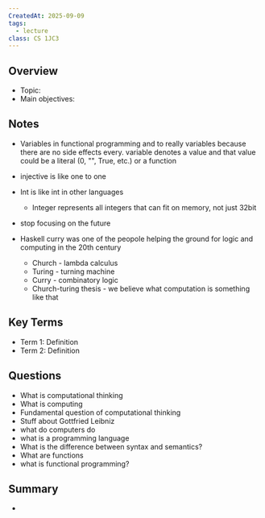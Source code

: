 ```yaml
---
CreatedAt: 2025-09-09
tags:
  - lecture
class: CS 1JC3
---
```

## Overview
- Topic:
- Main objectives:

## Notes
- Variables in functional programming and to really variables because there are no side effects every. variable denotes a value and that value could be a literal  (0, "", True, etc.) or a function
- injective is like one to one 
- Int is like int in other languages
	- Integer represents all integers that can fit on memory, not just 32bit
- stop focusing on the future
- Haskell curry was one of the peopole helping the ground for logic and computing in the 20th century
  
  - Church - lambda calculus
  - Turing - turning machine
  - Curry - combinatory logic
  - Church-turing thesis - we believe what computation is something like that 
## Key Terms
- Term 1: Definition
- Term 2: Definition

## Questions
- What is computational thinking
- What is computing
- Fundamental question of computational thinking
- Stuff about Gottfried Leibniz
- what do computers do
- what is a programming language
- What is the difference between syntax and semantics?
- What are functions
- what is functional programming?

## Summary
- 

